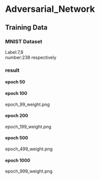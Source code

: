 # Adversarial_Network

## Training Data
### MNIST Dataset
Label:7,8  
number:238 respectively

### result
#### epoch 50  



#### epoch 100  
epoch_99_weight.png

#### epoch 200
epoch_199_weight.png

#### epoch 500
epoch_499_weight.png

#### epoch 1000
epoch_999_weight.png
